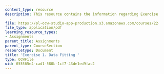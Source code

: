 ```yaml
---
content_type: resource
description: This resource contains the information regarding Exercise 1. Data Fitting
  .
file: https://ol-ocw-studio-app-production.s3.amazonaws.com/courses/22-15-essential-numerical-methods-fall-2014/055565e4cad1580b1cf743de1ed9fac2_MIT22_15F14_ex01.pdf
file_type: application/pdf
learning_resource_types:
- Assignments
parent_title: Assignments
parent_type: CourseSection
resourcetype: Document
title: 'Exercise 1. Data Fitting '
type: OCWFile
uid: 055565e4-cad1-580b-1cf7-43de1ed9fac2
---
```

